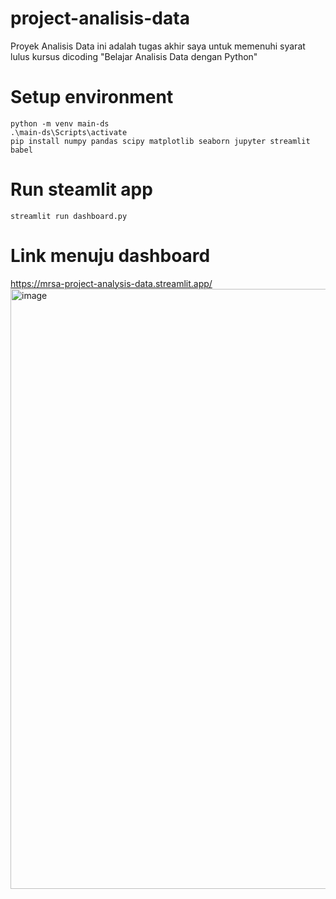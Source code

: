 # project-analisis-data
 Proyek Analisis Data ini adalah tugas akhir saya untuk memenuhi syarat lulus kursus dicoding "Belajar Analisis Data dengan Python"

# Setup environment
```
python -m venv main-ds 
.\main-ds\Scripts\activate
pip install numpy pandas scipy matplotlib seaborn jupyter streamlit babel
```

# Run steamlit app
```
streamlit run dashboard.py
```
# Link menuju dashboard
https://mrsa-project-analysis-data.streamlit.app/
<img width="960" alt="image" src="https://github.com/RiziqAden/project-analisis-data/assets/115126841/33a6ccd8-2b2f-4d6b-b6a7-72baf700fc78">
